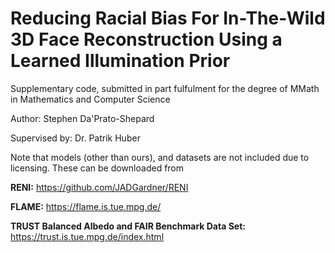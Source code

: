 

# Reducing Racial Bias For In-The-Wild 3D Face Reconstruction Using a Learned Illumination Prior
 Supplementary code, submitted in part fulfulment for the degree of MMath in Mathematics and Computer Science

Author: Stephen Da'Prato-Shepard

Supervised by: Dr. Patrik Huber


Note that models (other than ours), and datasets are not included due to licensing. These can be downloaded from

**RENI:** https://github.com/JADGardner/RENI

**FLAME:** https://flame.is.tue.mpg.de/

**TRUST Balanced Albedo and FAIR Benchmark Data Set:** https://trust.is.tue.mpg.de/index.html
